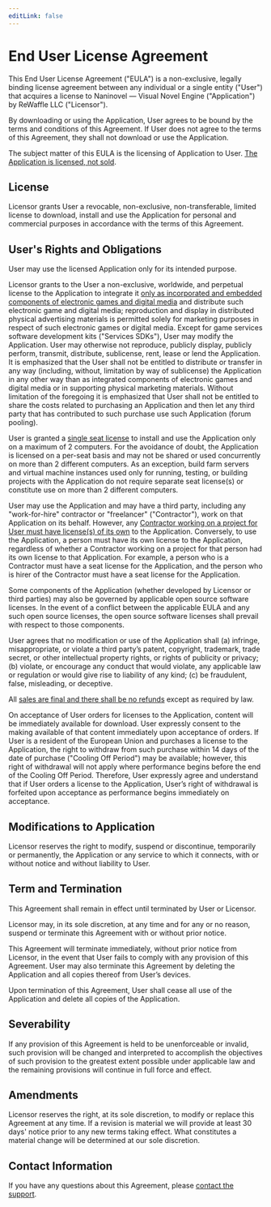 ```yaml
---
editLink: false
---
```


# End User License Agreement

This End User License Agreement ("EULA") is a non-exclusive, legally binding license agreement between any individual or a single entity ("User") that acquires a license to Naninovel — Visual Novel Engine ("Application") by ReWaffle LLC ("Licensor").

By downloading or using the Application, User agrees to be bound by the terms and conditions of this Agreement.  If User does not agree to the terms of this Agreement, they shall not download or use the Application.

The subject matter of this EULA is the licensing of Application to User. <u>The Application is licensed, not sold</u>.

## License

Licensor grants User a revocable, non-exclusive, non-transferable, limited license to download, install and use the Application for personal and commercial purposes in accordance with the terms of this Agreement.

## User's Rights and Obligations

User may use the licensed Application only for its intended purpose.

Licensor grants to the User a non-exclusive, worldwide, and perpetual license to the Application to integrate it <u>only as incorporated and embedded components of electronic games and digital media</u> and distribute such electronic game and digital media; reproduction and display in distributed physical advertising materials is permitted solely for marketing purposes in respect of such electronic games or digital media. Except for game services software development kits ("Services SDKs"), User may modify the Application. User may otherwise not reproduce, publicly display, publicly perform, transmit, distribute, sublicense, rent, lease or lend the Application. It is emphasized that the User shall not be entitled to distribute or transfer in any way (including, without, limitation by way of sublicense) the Application in any other way than as integrated components of electronic games and digital media or in supporting physical marketing materials. Without limitation of the foregoing it is emphasized that User shall not be entitled to share the costs related to purchasing an Application and then let any third party that has contributed to such purchase use such Application (forum pooling).

User is granted a <u>single seat license</u> to install and use the Application only on a maximum of 2 computers. For the avoidance of doubt, the Application is licensed on a per-seat basis and may not be shared or used concurrently on more than 2 different computers. As an exception, build farm servers and virtual machine instances used only for running, testing, or building projects with the Application do not require separate seat license(s) or constitute use on more than 2 different computers.

User may use the Application and may have a third party, including any "work-for-hire" contractor or "freelancer" ("Contractor"), work on that Application on its behalf. However, any <u>Contractor working on a project for User must have license(s) of its own</u> to the Application. Conversely, to use the Application, a person must have its own license to the Application, regardless of whether a Contractor working on a project for that person had its own license to that Application. For example, a person who is a Contractor must have a seat license for the Application, and the person who is hirer of the Contractor must have a seat license for the Application.

Some components of the Application (whether developed by Licensor or third parties) may also be governed by applicable open source software licenses. In the event of a conflict between the applicable EULA and any such open source licenses, the open source software licenses shall prevail with respect to those components.

User agrees that no modification or use of the Application shall (a) infringe, misappropriate, or violate a third party’s patent, copyright, trademark, trade secret, or other intellectual property rights, or rights of publicity or privacy; (b) violate, or encourage any conduct that would violate, any applicable law or regulation or would give rise to liability of any kind; (c) be fraudulent, false, misleading, or deceptive.

All <u>sales are final and there shall be no refunds</u> except as required by law.

On acceptance of User orders for licenses to the Application, content will be immediately available for download. User expressly consent to the making available of that content immediately upon acceptance of orders. If User is a resident of the European Union and purchases a license to the Application, the right to withdraw from such purchase within 14 days of the date of purchase ("Cooling Off Period") may be available; however, this right of withdrawal will not apply where performance begins before the end of the Cooling Off Period. Therefore, User expressly agree and understand that if User orders a license to the Application, User’s right of withdrawal is forfeited upon acceptance as performance begins immediately on acceptance.

## Modifications to Application

Licensor reserves the right to modify, suspend or discontinue, temporarily or permanently, the Application or any service to which it connects, with or without notice and without liability to User.

## Term and Termination

This Agreement shall remain in effect until terminated by User or Licensor.

Licensor may, in its sole discretion, at any time and for any or no reason, suspend or terminate this Agreement with or without prior notice.

This Agreement will terminate immediately, without prior notice from Licensor, in the event that User fails to comply with any provision of this Agreement. User may also terminate this Agreement by deleting the Application and all copies thereof from User’s devices.

Upon termination of this Agreement, User shall cease all use of the Application and delete all copies of the Application.

## Severability

If any provision of this Agreement is held to be unenforceable or invalid, such provision will be changed and interpreted to accomplish the objectives of such provision to the greatest extent possible under applicable law and the remaining provisions will continue in full force and effect.

## Amendments

Licensor reserves the right, at its sole discretion, to modify or replace this Agreement at any time. If a revision is material we will provide at least 30 days' notice prior to any new terms taking effect. What constitutes a material change will be determined at our sole discretion.

## Contact Information

If you have any questions about this Agreement, please [contact the support](https://naninovel.com/support/#naninovel-support).
